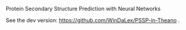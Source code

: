 Protein Secondary Structure Prediction with Neural Networks

See the dev version: https://github.com/WinDaLex/PSSP-in-Theano .
